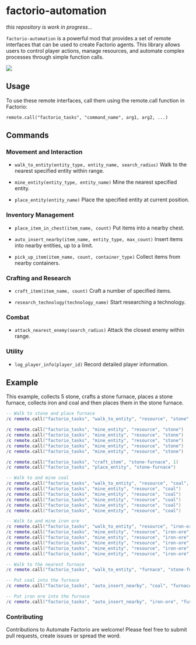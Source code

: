 # factorio-automation
<i>this repository is work in progress...</i>

```factorio-automation``` is a powerful mod that provides a set of remote interfaces that can be used to create Factorio agents. This library allows users to control player actions, manage resources, and automate complex processes through simple function calls.

<div>
    <img src="image.jpeg"/>
</div>

## Usage
To use these remote interfaces, call them using the remote.call function in Factorio:
```
remote.call("factorio_tasks", "command_name", arg1, arg2, ...)
```

## Commands

### Movement and Interaction
- `walk_to_entity(entity_type, entity_name, search_radius)`
  Walk to the nearest specified entity within range.

- `mine_entity(entity_type, entity_name)`
  Mine the nearest specified entity.

- `place_entity(entity_name)`
  Place the specified entity at current position.

### Inventory Management
- `place_item_in_chest(item_name, count)`
  Put items into a nearby chest.

- `auto_insert_nearby(item_name, entity_type, max_count)`
  Insert items into nearby entities, up to a limit.

- `pick_up_item(item_name, count, container_type)`
  Collect items from nearby containers.

### Crafting and Research
- `craft_item(item_name, count)`
  Craft a number of specified items.

- `research_technology(technology_name)`
  Start researching a technology.

### Combat
- `attack_nearest_enemy(search_radius)`
  Attack the closest enemy within range.

### Utility
- `log_player_info(player_id)`
  Record detailed player information.

## Example
This example, collects 5 stone, crafts a stone furnace, places a stone furnace, collects iron and coal and then places them in the stone furnace. 
```lua
-- Walk to stone and place furnace 
/c remote.call("factorio_tasks", "walk_to_entity", "resource", "stone", 50)

/c remote.call("factorio_tasks", "mine_entity", "resource", "stone")
/c remote.call("factorio_tasks", "mine_entity", "resource", "stone")
/c remote.call("factorio_tasks", "mine_entity", "resource", "stone")
/c remote.call("factorio_tasks", "mine_entity", "resource", "stone")
/c remote.call("factorio_tasks", "mine_entity", "resource", "stone")

/c remote.call("factorio_tasks", "craft_item", "stone-furnace", 1)
/c remote.call("factorio_tasks", "place_entity", "stone-furnace")

-- Walk to and mine coal
/c remote.call("factorio_tasks", "walk_to_entity", "resource", "coal", 50)
/c remote.call("factorio_tasks", "mine_entity", "resource", "coal")
/c remote.call("factorio_tasks", "mine_entity", "resource", "coal")
/c remote.call("factorio_tasks", "mine_entity", "resource", "coal")
/c remote.call("factorio_tasks", "mine_entity", "resource", "coal")
/c remote.call("factorio_tasks", "mine_entity", "resource", "coal")

-- Walk to and mine iron ore
/c remote.call("factorio_tasks", "walk_to_entity", "resource", "iron-ore", 50)
/c remote.call("factorio_tasks", "mine_entity", "resource", "iron-ore")
/c remote.call("factorio_tasks", "mine_entity", "resource", "iron-ore")
/c remote.call("factorio_tasks", "mine_entity", "resource", "iron-ore")
/c remote.call("factorio_tasks", "mine_entity", "resource", "iron-ore")
/c remote.call("factorio_tasks", "mine_entity", "resource", "iron-ore")

-- Walk to the nearest furnace
/c remote.call("factorio_tasks", "walk_to_entity", "furnace", "stone-furnace", 50)

-- Put coal into the furnace
/c remote.call("factorio_tasks", "auto_insert_nearby", "coal", "furnace", 5)

-- Put iron ore into the furnace
/c remote.call("factorio_tasks", "auto_insert_nearby", "iron-ore", "furnace", 5)
```

### Contributing
Contributions to Automate Factorio are welcome! Please feel free to submit pull requests, create issues or spread the word.
